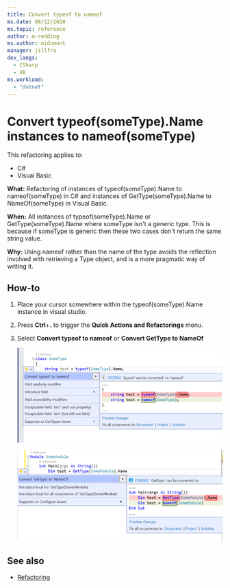 ```yaml
---
title: Convert typeof to nameof
ms.date: 08/12/2020
ms.topic: reference
author: m-redding
ms.author: midumont
manager: jillfra
dev_langs:
  - CSharp
  - VB
ms.workload: 
  - "dotnet"
---
```

# Convert typeof(someType).Name instances to nameof(someType)

This refactoring applies to:

- C#
- Visual Basic

**What:** Refactoring of instances of typeof(someType).Name to nameof(someType) in C# and instances of GetType(someType).Name to NameOf(someType) in Visual Basic.

**When:**  All instances of typeof(someType).Name or GetType(someType).Name where someType isn't a generic type. This is because if someType is generic then these two cases don't return the same string value. 

**Why:** Using nameof rather than the name of the type avoids the reflection involved with retrieving a Type object, and is a more pragmatic way of writing it.

## How-to

1. Place your cursor somewhere within the typeof(someType).Name instance in visual studio.
2. Press **Ctrl**+**.** to trigger the **Quick Actions and Refactorings** menu.
3. Select **Convert typeof to nameof** or **Convert GetType to NameOf**

   ![Convert typeof to nameof](media/converttypeof.PNG)

   ![Convert typeof to nameof](media/convertgettype.PNG)

## See also

- [Refactoring](../refactoring-in-visual-studio.md)
